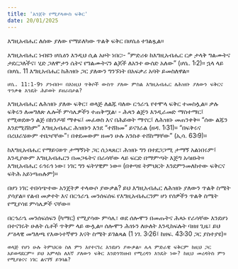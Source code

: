 ```yaml
---
title: 'አንጀት የሚያላውስ ፍቅር'
date: 20/01/2025
---
```


እግዚአብሔር ለሰው ያለው የማይለካው ጥልቅ ፍቅር በሆሴዕ ተገልጿል።

እግዚአብሔር ነብዩን ሆሴዕን እንዲህ ሲል አዞት ነበር፡- “ምድሪቱ ከእግዚአብሔር ርቃ ታላቅ ግልሙትና ታደርጋለችና፣ ሂድ ጋለሞታን ሴትና የግልሙትናን ልጆች ለአንተ ውሰድ አለው” (ሆሴ. 1፡2)። ኋላ ላይ በሆሴ. 11 እግዚአብሔር ከሕዝቡ ጋር ያለውን ግንኙነት በአፍቃሪ አባት ይመስለዋል።

`ሆሴ. 11:1-9ን ያንብቡ። በእነዚህ ጥቅሶች ውስጥ ያለው ምስል እግዚአብሔር ለሕዝቡ ያለውን ፍቅርና ጥንቃቄ እንዴት ሕይወት ይዘራበታል?`

እግዚአብሔር ለሕዝቡ ያለው ፍቅር፣ ወላጅ ለልጁ ባለው ርኅራኄ የተሞላ ፍቅር ተመስሏል። ቃሉ ፍቅሩን ለመግለጽ ሌሎች ምሳሌዎችን ተጠቅሟል፡ - ሕጻን ልጅን እንዲራመድ ማስተማር፤ የሚወደውን ልጅ በክንዶቹ ማቀፍ፤ መፈወስ እና በሕይወት ማኖር፤ ለሕዝቡ መጠንቀቅ። “ሰው ልጁን እንደሚሸከም” እግዚአብሔር ሕዝቡን እንደ “ተሸከመ” ይናገራል (ዘዳ. 1፡31)። “በፍቅሩና  በረህራሄውም ተቤዣቸው”፣ በቀደመውም ዘመን ሁሉ አንስቶ ተሸከማቸው” (ኢሳ. 63፡9)።

ከእግዚአብሔር የማይናወጥ ታማኝነት ጋር ሲነጻጸር፣ ሕዝቡ ግን በተደጋጋሚ ታማኝ አልነበሩም፤ እንዲያውም እግዚአብሔርን በመጋፋትና በራሳቸው ላይ ፍርድ በማምጣት እጅግ አሳዘኑት። እግዚአብሔር ሩኅሩኅ ነው፣ ነገር ግን ፍትሃዊም ነው። (በቀጣዩ ትምህርት እንደምንመለከተው ፍቅርና ፍትሕ አይነጣጠሉም)።

በሆነ ነገር ተበሳጭተው አንጀትዎ ተላውሶ ያውቃል? ይህ እግዚአብሔር ለሕዝቡ ያለውን ጥልቅ ስሜት ያሳያል። የልብ መቃተት እና በርኅራኄ መንሰፍሰፍ የእግዚአብሔርንም ሆነ የሰዎችን ጥልቅ ስሜት የሚያሳዩ ምሳሌዎች ናቸው።

በርኅራኄ መንሰፍሰፍን (ካማር) የሚያሳው ምሳሌ፣ ወደ ሰሎሞን በመጡትና ሕጻኑ የራሳቸው እንደሆነ በተናገሩት ሁለት ሴቶች ጥቅም ላይ ውሏል። ሰሎሞን ሕፃኑን ለሁለት እንዲከፍሉት ባዘዘ ጊዜ፣ ይህ ሥዕላዊ መግለጫ የእውነተኛዋን እናት ስሜት ይገልጻል (1 ነገ. 3፡26፤ ከዘፍ. 43፡30 ጋር ያስተያዩ)።

`ወላጅ የሆነ ሁሉ ትምህርቱ ስለ ምን እየተናገረ እንደሆነ ያውቃል። ሌላ ምድራዊ ፍቅርም ከዚህ ጋር አይወዳደርም። ይህ አምላክ ለእኛ ያለውን ፍቅር እንድንገነዘብ የሚረዳን እንዴት ነው? ከዚህ መረዳትስ ምን የሚያፅናና ነገር ልናገኝ ይገባል?`
